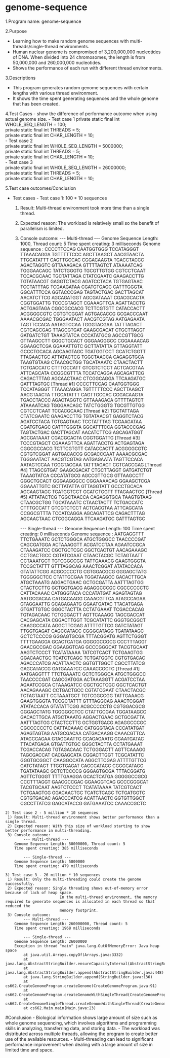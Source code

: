 # genome-sequence


1.Program name: genome-sequence

2.Purpose
  - Learning how to make random genome sequences with multi-threads/single-thread environments.
  - Human nuclear genome is compromised of 3,200,000,000 nucleotides of DNA.
    When divided into 24 chromosomes, the length is from 50,000,000 and 260,000,000 nucleotides.
  - Shows the performance of each run with different thread environments.

3.Descriptions
  - This program generates random genome sequences with certain lengths with various thread environment.
  - It shows the time spent generating sequences and the whole genome that has been created.

4.Test Cases
    - show the difference of performance outcome when using actual genome size.
    - Test case 1
    private static final int WHOLE_SEQ_LENGTH = 100;<br>
    private static final int THREADS = 5;<br>
    private static final int CHAR_LENGTH = 10;<br>
    - Test case 2<br>
    private static final int WHOLE_SEQ_LENGTH = 5000000;<br>
    private static final int THREADS = 5;<br>
    private static final int CHAR_LENGTH = 10;<br>
    - Test case 3<br>
    private static final int WHOLE_SEQ_LENGTH = 26000000;<br>
    private static final int THREADS = 5;<br>
    private static final int CHAR_LENGTH = 10;<br>

5.Test case outcomes/Conclusion
   - Test cases
    - Test case 1: 100 * 10 sequences
     1) Result: Multi-thread environment took more time than a single thread.
     2) Expected reason: The workload is relatively small so the benefit of parallelism is limited.
     3) Console outcome:
       	--- Multi-thread ---
       Genome Sequence Length: 1000, Thread count: 5
       Time spent creating: 3 milliseconds
       Genome sequence : CCCCTTCCAG CAATGGTGGG TCCATAGGGT TTAAACAGGA TGTTTTTCCC AGCTTAAGCT AACGTAACTA TTGCATATTT CAGTTGCCAC CGGACAAGTA TGACCTACCC AGACTAGGTC GTTAAAGACA GTTTTAGTCT ATAAAATCAG TGGGAACAGC TATCTGGGTG TGCGTTGTGG CGTCCTCAAT TCCACGCAAC TGCTATTAGA CTATCGAATC GAAGACCTTG TGTATAACGT GAGGTCTACG AGATCCTACA TGTGAGTAAC TCCTATTTAG TCGAAGATAA CGATGTGAGC CATTTGGGTA GGCATTTCCA GGTACCCGAG TAGTACTGAC GACTTAGCAT AACATCTTCG AGCAGATGGT AGCGATAAAT CGACGCACTA CGGTGGATTG TCCCGTAGCT CGAAAGTTCA AGATTACCTG ACTGAGTAGA CGGCGCCACG TCTTCGTGTT CATACCACTT ACGGGGCGTC CGTGTCGGAT AGTGACACCG GCGACCCAAT AAAACGCGAC TGGGAATACT AACGTCGTAG AATGAGAATA TAGTTCCACA AATAGTCCAA TGGGTACGAA TATTTAGACT CGTCAGCGAG TTAGCGTGAT GAAGCGACAT CTGCTTAGGT GATGATCTGT TAAAGTATCA CCCATATGCG AGCCGTTGCG GTTAAGCCTT GGGCTGCACT GGGAAGGGCC CGGAAAACAG GGAAGCTCGA GGAAATTGTC GCTTATATTA GTTAGGTATT GCCCTGCACA AGCAAGTAGC TGATGGTCCT GCATCTGGTT TTAGAACTGC ATTATACTCG TGGCTAACCA CAGAGGTGCA TAAGTGTAAG CTAACGCTGG TGCATAAATC CTAACTACTT TCTGACCATC CTTTGCCATT GTCGTCTCCT ACTCACGTAA ATTCAGCATA CCGGCGTTTA TCCATCAGGA AGCAGATTCG CAGACTTTAG AGCAACTAAC CTCGGCAGGA TTCAAGATGC GATTTAGTGC
       	[Thread #1] CCCCTTCCAG CAATGGTGGG TCCATAGGGT TTAAACAGGA TGTTTTTCCC AGCTTAAGCT AACGTAACTA TTGCATATTT CAGTTGCCAC CGGACAAGTA TGACCTACCC AGACTAGGTC GTTAAAGACA GTTTTAGTCT ATAAAATCAG TGGGAACAGC TATCTGGGTG TGCGTTGTGG CGTCCTCAAT TCCACGCAAC
       	[Thread #2] TGCTATTAGA CTATCGAATC GAAGACCTTG TGTATAACGT GAGGTCTACG AGATCCTACA TGTGAGTAAC TCCTATTTAG TCGAAGATAA CGATGTGAGC CATTTGGGTA GGCATTTCCA GGTACCCGAG TAGTACTGAC GACTTAGCAT AACATCTTCG AGCAGATGGT AGCGATAAAT CGACGCACTA CGGTGGATTG
       	[Thread #3] TCCCGTAGCT CGAAAGTTCA AGATTACCTG ACTGAGTAGA CGGCGCCACG TCTTCGTGTT CATACCACTT ACGGGGCGTC CGTGTCGGAT AGTGACACCG GCGACCCAAT AAAACGCGAC TGGGAATACT AACGTCGTAG AATGAGAATA TAGTTCCACA AATAGTCCAA TGGGTACGAA TATTTAGACT CGTCAGCGAG
       	[Thread #4] TTAGCGTGAT GAAGCGACAT CTGCTTAGGT GATGATCTGT TAAAGTATCA CCCATATGCG AGCCGTTGCG GTTAAGCCTT GGGCTGCACT GGGAAGGGCC CGGAAAACAG GGAAGCTCGA GGAAATTGTC GCTTATATTA GTTAGGTATT GCCCTGCACA AGCAAGTAGC TGATGGTCCT GCATCTGGTT TTAGAACTGC
       	[Thread #5] ATTATACTCG TGGCTAACCA CAGAGGTGCA TAAGTGTAAG CTAACGCTGG TGCATAAATC CTAACTACTT TCTGACCATC CTTTGCCATT GTCGTCTCCT ACTCACGTAA ATTCAGCATA CCGGCGTTTA TCCATCAGGA AGCAGATTCG CAGACTTTAG AGCAACTAAC CTCGGCAGGA TTCAAGATGC GATTTAGTGC

       	--- Single-thread ---
       Genome Sequence Length: 100
       Time spent creating: 0 milliseconds
       Genome sequence : AATGAGGTTT TTCTGAAATC GCTCTGGGCA ATGCTGGGCC TAACCCCGAT CAGCGATGGA ACTAAAGGTT ACGATCCTAA AGAATCCGCA CTAAAGATCC CGCTGCTCGC GGCTCACTGT AACAGAAAGC CCTGACTGCC CGTATCGAAT CTAACTACGC TCTAGTAATT CCTAAATGCT TGTCGGCCGG TATTGAAACG GAAGTGGGTA TCCGCTATTT GTTTAGGCAG AAACTCGGAT ATATACCACA GTATATTCGG ACGCCCCCTG CGTGGACGCG GGGAGCTATG TGGGGGCTCC CTATTGCGAA TGGATAAGCC GACACTTGCA ATGCTAAATG AGGACTGAAC GCTGCGATTA AATTTAGTGG CTACTCCTTG GCTGGTGACG AGAGGCCCGC CGCCCCCCTC CATTACAAAC CATGGGTACA CCCATATGAT AGAGTAGTAG AATGCGACAA CATGACAAGG CAAACGTTCA ATAGCCAGAA GTAGGAATTG GCAGAGAATG GGAATGATAC TTACATGAGA GTGATTGTGC GGGCTACTTA CCTATGAAAT TCGACCACAG TGTAGACAAC TCTGGGACTT AGTTCAAAGG TAGCGACCAT CACGAGCATA CGGACTTGGT TCGCATATTC GGGTGCGGCT CAAGGCCATA AGGCTTCGAG ATTTTGTTCG GATCTATAGT TTGGTGAGAT CAGCCATACC CGGGCATAGG TGATATAAGC GCTCTCCCCG GGGAGTGCGA TTTACGGATG AGTTCTGGGT TTTTGAAGGA GCACTCATGA GGGGGCCGCG CCCTTTAGGT GAACGCCGAC GGAAGGTCAG GCCCGGGCAT TACGTGCAAT AAGTCTCCCT TCATATAAAA TATCGTCACT TCTGAAGTGG GGACAACTGC TCATCTCAGC TCTGATGGTC CGTGTGACAC AGACCCATCG ACATTAACTC GGTGTTGGCT CGCCTTATCG GAGCATACCG GATGAAATCC CAAACCGCTC
       	[Thread #1] AATGAGGTTT TTCTGAAATC GCTCTGGGCA ATGCTGGGCC TAACCCCGAT CAGCGATGGA ACTAAAGGTT ACGATCCTAA AGAATCCGCA CTAAAGATCC CGCTGCTCGC GGCTCACTGT AACAGAAAGC CCTGACTGCC CGTATCGAAT CTAACTACGC TCTAGTAATT CCTAAATGCT TGTCGGCCGG TATTGAAACG GAAGTGGGTA TCCGCTATTT GTTTAGGCAG AAACTCGGAT ATATACCACA GTATATTCGG ACGCCCCCTG CGTGGACGCG GGGAGCTATG TGGGGGCTCC CTATTGCGAA TGGATAAGCC GACACTTGCA ATGCTAAATG AGGACTGAAC GCTGCGATTA AATTTAGTGG CTACTCCTTG GCTGGTGACG AGAGGCCCGC CGCCCCCCTC CATTACAAAC CATGGGTACA CCCATATGAT AGAGTAGTAG AATGCGACAA CATGACAAGG CAAACGTTCA ATAGCCAGAA GTAGGAATTG GCAGAGAATG GGAATGATAC TTACATGAGA GTGATTGTGC GGGCTACTTA CCTATGAAAT TCGACCACAG TGTAGACAAC TCTGGGACTT AGTTCAAAGG TAGCGACCAT CACGAGCATA CGGACTTGGT TCGCATATTC GGGTGCGGCT CAAGGCCATA AGGCTTCGAG ATTTTGTTCG GATCTATAGT TTGGTGAGAT CAGCCATACC CGGGCATAGG TGATATAAGC GCTCTCCCCG GGGAGTGCGA TTTACGGATG AGTTCTGGGT TTTTGAAGGA GCACTCATGA GGGGGCCGCG CCCTTTAGGT GAACGCCGAC GGAAGGTCAG GCCCGGGCAT TACGTGCAAT AAGTCTCCCT TCATATAAAA TATCGTCACT TCTGAAGTGG GGACAACTGC TCATCTCAGC TCTGATGGTC CGTGTGACAC AGACCCATCG ACATTAACTC GGTGTTGGCT CGCCTTATCG GAGCATACCG GATGAAATCC CAAACCGCTC



    2) Test case 2 - 5 million * 10 sequences
     1) Result: Multi-thread environment shows better performance than a single thread.
     2) Expected reason: With this size of workload starting to show better performance in multi-threading.
     3) Console outcome:
        	--- Multi-thread ---
        Genome Sequence Length: 50000000, Thread count: 5
        Time spent creating: 385 milliseconds

        	--- Single-thread ---
        Genome Sequence Length: 5000000
        Time spent creating: 479 milliseconds

    3) Test case 3 - 26 million * 10 sequences
     1) Result: Only the multi-threading could create the genome successfully.
     2) Expected reason: Single threading shows out-of-memory error because of lack of heap space.
                            In the multi-thread environment, the memory required to generate sequences is allocated in each thread so that reduced the
                            memory footprint.
     3) Console outcome:
        	--- Multi-thread ---
        Genome Sequence Length: 260000000, Thread count: 5
        Time spent creating: 1968 milliseconds

        	--- Single-thread ---
        Genome Sequence Length: 26000000
        Exception in thread "main" java.lang.OutOfMemoryError: Java heap space
        	at java.util.Arrays.copyOf(Arrays.java:3332)
        	at java.lang.AbstractStringBuilder.ensureCapacityInternal(AbstractStringBuilder.java:124)
        	at java.lang.AbstractStringBuilder.append(AbstractStringBuilder.java:448)
        	at java.lang.StringBuilder.append(StringBuilder.java:136)
        	at cs662.CreateGenomeProgram.createGenome(CreateGenomeProgram.java:91)
        	at cs662.CreateGenomeProgram.createGenomeWithSingleThread(CreateGenomeProgram.java:107)
        	at cs662.CreateGenomeSingleThread.createGenomeWithSingleThread(CreateGenomeSingleThread.java:20)
        	at cs662.Main.main(Main.java:23)


   #Conclusion
    - Biological information shows large amount of size such as whole genome sequencing,
      which involves algorithms and programming skills in analyzing, transferring data, and storing data.
    - The workload was distributed across multiple threads, allowing the program to create better use of the available resources.
    - Multi-threading can lead to significant performance improvement when dealing with a large amount of size in limited time and space.
